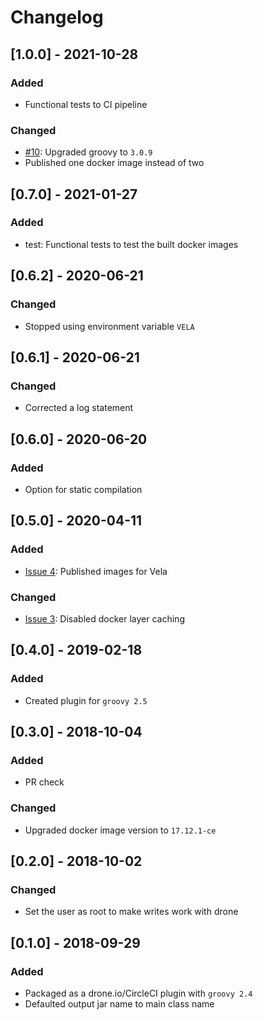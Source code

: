 # Changelog

## [1.0.0] - 2021-10-28
### Added
- Functional tests to CI pipeline

### Changed
- [#10](https://github.com/devatherock/scriptjar/issues/10): Upgraded groovy to `3.0.9`
- Published one docker image instead of two

## [0.7.0] - 2021-01-27
### Added
- test: Functional tests to test the built docker images

## [0.6.2] - 2020-06-21
### Changed
- Stopped using environment variable `VELA`

## [0.6.1] - 2020-06-21
### Changed
- Corrected a log statement

## [0.6.0] - 2020-06-20
### Added
- Option for static compilation

## [0.5.0] - 2020-04-11
### Added
- [Issue 4](https://github.com/devatherock/scriptjar/issues/4): Published images for Vela

### Changed
- [Issue 3](https://github.com/devatherock/scriptjar/issues/3): Disabled docker layer caching

## [0.4.0] - 2019-02-18
### Added
- Created plugin for `groovy 2.5`

## [0.3.0] - 2018-10-04
### Added
- PR check

### Changed
- Upgraded docker image version to `17.12.1-ce`

## [0.2.0] - 2018-10-02
### Changed
- Set the user as root to make writes work with drone

## [0.1.0] - 2018-09-29
### Added
- Packaged as a drone.io/CircleCI plugin with `groovy 2.4`
- Defaulted output jar name to main class name